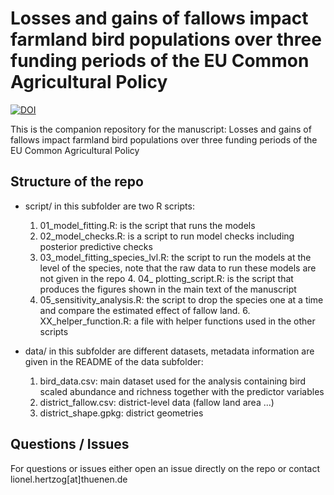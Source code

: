 
# Losses and gains of fallows impact farmland bird populations over three funding periods of the EU Common Agricultural Policy
[![DOI](https://zenodo.org/badge/410768453.svg)](https://zenodo.org/badge/latestdoi/410768453)


This is the companion repository for the manuscript: Losses and gains of fallows impact farmland bird populations over three funding periods of the EU Common Agricultural Policy

## Structure of the repo

* script/ in this subfolder are two R scripts:
	1. 01_model_fitting.R: is the script that runs the models 
	2. 02_model_checks.R: is a script to run model checks including posterior predictive checks	
	3. 03_model_fitting_species_lvl.R: the script to run the models at the level of the species, note that the raw data to run these models are not given in the repo
        4. 04_ plotting_script.R: is the script that produces the figures shown in the main text of the manuscript
	5. 05_sensitivity_analysis.R: the script to drop the species one at a time and compare the estimated effect of fallow land. 
        6. XX_helper_function.R: a file with helper functions used in the other scripts

* data/ in this subfolder are different datasets, metadata information are given in the README of the data subfolder:
	1. bird_data.csv: main dataset used for the analysis containing bird scaled abundance and richness together with the predictor variables
	2. district_fallow.csv: district-level data (fallow land area ...)
	3. district_shape.gpkg: district geometries

## Questions / Issues

For questions or issues either open an issue directly on the repo or contact lionel.hertzog[at]thuenen.de
